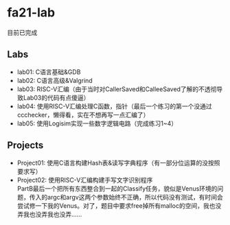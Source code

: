 # fa21-lab
目前已完成

## Labs
- lab01: C语言基础&GDB
- lab02: C语言高级&Valgrind
- lab03: RISC-V汇编（由于当时对CallerSaved和CalleeSaved了解的不透彻导致Lab03的代码有点傻逼）
- lab04: 使用RISC-V汇编处理C函数，指针（最后一个练习的第一个没通过ccchecker，懒得看，实在不想再写一点汇编了）
- lab05: 使用Logisim实现一些数字逻辑电路（完成练习1~4）

## Projects
- Project01: 使用C语言构建Hash表&读写字典程序（有一部分位运算的没按照要求写）
- Project02: 使用RISC-V汇编构建手写文字识别程序  
  PartB最后一个把所有东西整合到一起的Classify任务，貌似是Venus环境的问题，传入的argc和argv这两个参数始终不正确，所以代码没有测试，有时间会尝试修一下我的Venus。对了，题目中要求free掉所有malloc的空间，我也没弄我也没弄我也没弄......

